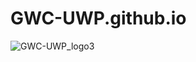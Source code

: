 # GWC-UWP.github.io
![GWC-UWP_logo3](https://github.com/gavindonna/GWC-UWP.github.io/assets/29665784/a828ae3a-364f-4d90-90d0-6f2b3486f700)

